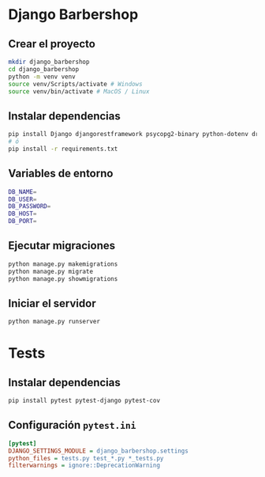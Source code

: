 # Django Barbershop

## Crear el proyecto

```bash
mkdir django_barbershop
cd django_barbershop
python -m venv venv
source venv/Scripts/activate # Windows
source venv/bin/activate # MacOS / Linux
```

## Instalar dependencias

```bash
pip install Django djangorestframework psycopg2-binary python-dotenv drf-spectacular django-cors-headers
# ó
pip install -r requirements.txt
```

## Variables de entorno

```bash
DB_NAME=
DB_USER=
DB_PASSWORD=
DB_HOST=
DB_PORT=
```

## Ejecutar migraciones

```bash
python manage.py makemigrations
python manage.py migrate
python manage.py showmigrations
```

## Iniciar el servidor

```bash
python manage.py runserver
```

# Tests

## Instalar dependencias

```bash
pip install pytest pytest-django pytest-cov
```

## Configuración `pytest.ini`

```ini
[pytest]
DJANGO_SETTINGS_MODULE = django_barbershop.settings
python_files = tests.py test_*.py *_tests.py
filterwarnings = ignore::DeprecationWarning
```